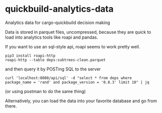 # quickbuild-analytics-data

Analytics data for cargo-quickbuild decision making

Data is stored in parquet files, uncompressed, because they are quick to load into analytics tools like roapi and pandas.

If you want to use an sql-style api, roapi seems to work pretty well.

```
pip3 install roapi-http
roapi-http --table deps:subtrees-clean.parquet
```

and then query it by POSTing SQL to the server

```
curl 'localhost:8080/api/sql' -d "select * from deps where package_name = 'rand' and package_version = '0.8.3' limit 10" | jq
```

(or using postman to do the same thing)

Alternatively, you can load the data into your favorite database and go from there.
